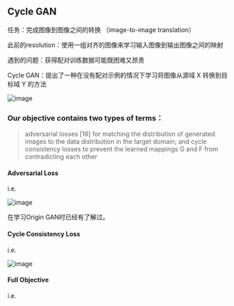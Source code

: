 ## Cycle GAN





任务：完成图像到图像之间的转换   （image-to-image translation）

此前的resolution：使用一组对齐的图像来学习输入图像到输出图像之间的映射

遇到的问题：获得配对训练数据可能既困难又昂贵

Cycle GAN：提出了一种在没有配对示例的情况下学习将图像从源域 X 转换到目标域 Y 的方法





![image](https://user-images.githubusercontent.com/93063038/179342276-ed78f5a0-f85d-439f-8508-a3546d1bd115.png)



### Our objective contains two types of terms：

> adversarial losses [16] for matching the distribution of generated images to the data distribution in the target domain; and cycle consistency losses to prevent the learned mappings G and F from contradicting each other



#### Adversarial Loss

i.e.

![image](https://user-images.githubusercontent.com/93063038/179343799-7e1698a2-b65c-441d-9d20-a6937bc14637.png)

在学习Origin GAN时已经有了解过。



#### Cycle Consistency Loss

i.e.

![image](https://user-images.githubusercontent.com/93063038/179344536-f00487f6-7e6c-4d2f-bc2e-a9fa382488b4.png)

####  Full Objective

i.e.